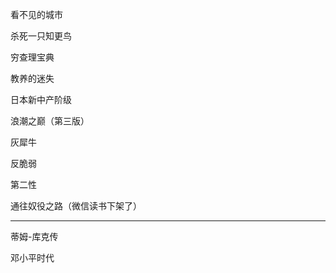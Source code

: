 <!--
 * @Description: This file is made for
 * @Date: 2020-02-21 19:34:49
 * @LastEditTime: 2020-02-21 19:40:30
 * @Author: LeongD
 * @LastEditors: LeongD
 -->




看不见的城市

杀死一只知更鸟

穷查理宝典

教养的迷失


日本新中产阶级


浪潮之巅（第三版）


灰犀牛

反脆弱

第二性

通往奴役之路（微信读书下架了）

---

蒂姆-库克传

邓小平时代